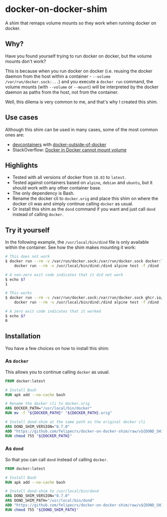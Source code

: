 # docker-on-docker-shim

A shim that remaps volume mounts so they work when running docker on docker.

## Why?

Have you found yourself trying to run docker on docker, but the volume mounts don't work?

This is because when you run docker on docker (i.e. reusing the docker daemon from the host within a container - `--volume /var/run/docker.sock:...`) and you execute a `docker run` command, the volume mounts (with `--volume` or `--mount`) will be interpreted by the docker daemon as paths from the host, not from the container.

Well, this dilema is very common to me, and that's why I created this shim.

## Use cases

Although this shim can be used in many cases, some of the most common ones are:

- [devcontainers](https://containers.dev/) with [docker-outside-of-docker](https://github.com/devcontainers/features/tree/main/src/docker-outside-of-docker#readme)
- StackOverflow: [Docker in Docker cannot mount volume](https://stackoverflow.com/questions/31381322)

## Highlights

- Tested with all versions of docker from `18.03` to `latest`.
- Tested against containers based on `alpine`, `debian` and `ubuntu`, but it should work with any other container base.
- The only dependency is Bash.
- Rename the docker cli to `docker.orig` and place this shim on where the docker cli was and simply continue calling `docker` as usual.
- Or install this shim as the `dond` command if you want and just call `dond` instead of calling `docker`.

## Try it yourself

In the following example, the `/usr/local/bin/dind` file is only available within the container. See how the shim makes mounting it work:

```bash
# This does not work
$ docker run --rm -v /var/run/docker.sock:/var/run/docker.sock docker:latest \
    docker run --rm -v /usr/local/bin/dind:/dind alpine test -f /dind

# A non-zero exit code indicates that it did not work
$ echo $?
1

# This works
$ docker run --rm -v /var/run/docker.sock:/var/run/docker.sock ghcr.io/felipecrs/dond-shim:latest \
    docker run --rm -v /usr/local/bin/dind:/dind alpine test -f /dind

# A zero exit code indicates that it worked
$ echo $?
0
```

## Installation

You have a few choices on how to install this shim:

### As `docker`

This allows you to continue calling `docker` as usual.

```dockerfile
FROM docker:latest

# Install Bash
RUN apk add --no-cache bash

# Rename the docker cli to docker.orig
ARG DOCKER_PATH="/usr/local/bin/docker"
RUN mv -f "${DOCKER_PATH}" "${DOCKER_PATH}.orig"

# Install dond-shim at the same path as the original docker cli
ARG DOND_SHIM_VERSION="0.7.0"
ADD "https://github.com/felipecrs/docker-on-docker-shim/raw/v${DOND_SHIM_VERSION}/dond" "${DOCKER_PATH}"
RUN chmod 755 "${DOCKER_PATH}"
```

### As `dond`

So that you can call `dond` instead of calling `docker`.

```dockerfile
FROM docker:latest

# Install Bash
RUN apk add --no-cache bash

# Install dond-shim to /usr/local/bin/dond
ARG DOND_SHIM_VERSION="0.7.0"
ARG DOND_SHIM_PATH="/usr/local/bin/dond"
ADD "https://github.com/felipecrs/docker-on-docker-shim/raw/v${DOND_SHIM_VERSION}/dond" "${DOND_SHIM_PATH}"
RUN chmod 755 "${DOND_SHIM_PATH}"
```
